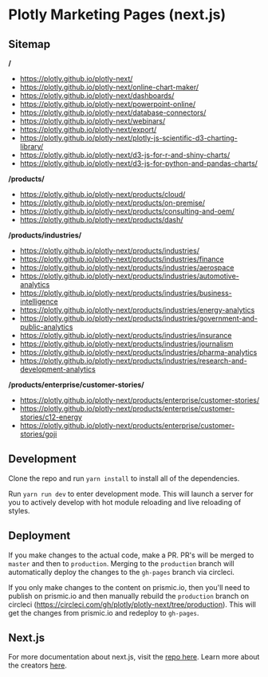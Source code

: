# Plotly Marketing Pages (next.js)

## Sitemap

****/****
- https://plotly.github.io/plotly-next/
- https://plotly.github.io/plotly-next/online-chart-maker/
- https://plotly.github.io/plotly-next/dashboards/
- https://plotly.github.io/plotly-next/powerpoint-online/
- https://plotly.github.io/plotly-next/database-connectors/
- https://plotly.github.io/plotly-next/webinars/
- https://plotly.github.io/plotly-next/export/
- https://plotly.github.io/plotly-next/plotly-js-scientific-d3-charting-library/
- https://plotly.github.io/plotly-next/d3-js-for-r-and-shiny-charts/
- https://plotly.github.io/plotly-next/d3-js-for-python-and-pandas-charts/

****/products/****
- https://plotly.github.io/plotly-next/products/cloud/
- https://plotly.github.io/plotly-next/products/on-premise/
- https://plotly.github.io/plotly-next/products/consulting-and-oem/
- https://plotly.github.io/plotly-next/products/dash/

****/products/industries/****
- https://plotly.github.io/plotly-next/products/industries/
- https://plotly.github.io/plotly-next/products/industries/finance
- https://plotly.github.io/plotly-next/products/industries/aerospace
- https://plotly.github.io/plotly-next/products/industries/automotive-analytics
- https://plotly.github.io/plotly-next/products/industries/business-intelligence
- https://plotly.github.io/plotly-next/products/industries/energy-analytics
- https://plotly.github.io/plotly-next/products/industries/government-and-public-analytics
- https://plotly.github.io/plotly-next/products/industries/insurance
- https://plotly.github.io/plotly-next/products/industries/journalism
- https://plotly.github.io/plotly-next/products/industries/pharma-analytics
- https://plotly.github.io/plotly-next/products/industries/research-and-development-analytics

****/products/enterprise/customer-stories/****
- https://plotly.github.io/plotly-next/products/enterprise/customer-stories/
- https://plotly.github.io/plotly-next/products/enterprise/customer-stories/c12-energy
- https://plotly.github.io/plotly-next/products/enterprise/customer-stories/goji

## Development

Clone the repo and run `yarn install` to install all of the dependencies. 

Run `yarn run dev` to enter development mode. This will launch a server for you to actively develop with hot module reloading and live reloading of styles.

## Deployment

If you make changes to the actual code, make a PR. PR's will be merged to `master` and then to `production`. Merging to the `production` branch will automatically deploy the changes to the `gh-pages` branch via circleci.

If you only make changes to the content on prismic.io, then you'll need to publish on prismic.io and then manually rebuild the `production` branch on circleci (https://circleci.com/gh/plotly/plotly-next/tree/production). This will get the changes from prismic.io and redeploy to `gh-pages`.

## Next.js

For more documentation about next.js, visit the [repo here](https://github.com/zeit/next.js). Learn more about the creators [here](https://zeit.co).
